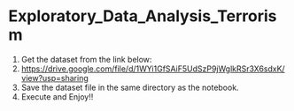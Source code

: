 # Exploratory_Data_Analysis_Terrorism

1. Get the dataset from the link below:
2. https://drive.google.com/file/d/1WYi1GfSAiF5UdSzP9jWglkRSr3X6sdxK/view?usp=sharing
3. Save the dataset file in the same directory as the notebook.
4. Execute and Enjoy!!

